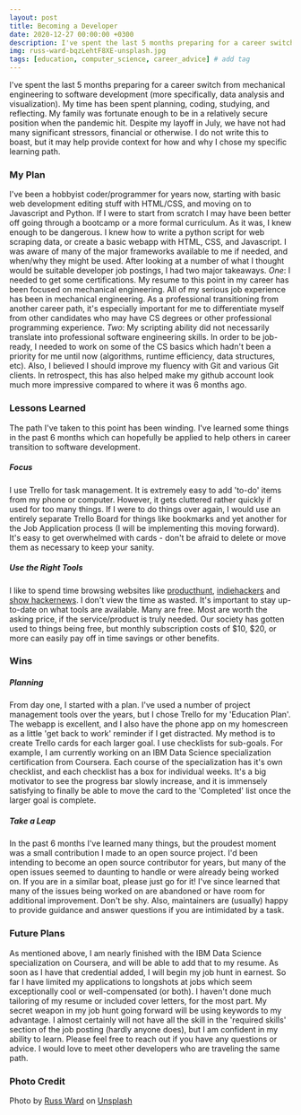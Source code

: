 ```yaml
---
layout: post
title: Becoming a Developer
date: 2020-12-27 00:00:00 +0300
description: I've spent the last 5 months preparing for a career switch. Here are all the things I've learned, and have planned.
img: russ-ward-bqzLehtF8XE-unsplash.jpg
tags: [education, computer_science, career_advice] # add tag
---
```


I've spent the last 5 months preparing for a career switch from mechanical engineering to software development (more specifically, data analysis and visualization). My time has been spent planning, coding, studying, and reflecting. 
My family was fortunate enough to be in a relatively secure position when the pandemic hit. Despite my layoff in July, we have not had many significant stressors, financial or otherwise. I do not write this to boast, but it may help provide context for how and why I chose my specific learning path.

### My Plan
I've been a hobbyist coder/programmer for years now, starting with basic web development editing stuff with HTML/CSS, and moving on to Javascript and Python. If I were to start from scratch I may have been better off going through a bootcamp or a more formal curriculum. As it was, I knew enough to be dangerous. I knew how to write a python script for web scraping data, or create a basic webapp with HTML, CSS, and Javascript. I was aware of many of the major frameworks available to me if needed, and when/why they might be used. After looking at a number of what I thought would be suitable developer job postings, I had two major takeaways. 
_One_: I needed to get some certifications. My resume to this point in my career has been focused on mechanical engineering. All of my serious job experience has been in mechanical engineering. As a professional transitioning from another career path, it's especially important for me to differentiate myself from other candidates who may have CS degrees or other professional programming experience.
_Two_: My scripting ability did not necessarily translate into professional software engineering skills. In order to be job-ready, I needed to work on some of the CS basics which hadn't been a priority for me until now (algorithms, runtime efficiency, data structures, etc). Also, I believed I should improve my fluency with Git and various Git clients. In retrospect, this has also helped make my github account look much more impressive compared to where it was 6 months ago. 

### Lessons Learned
The path I've taken to this point has been winding. I've learned some things in the past 6 months which can hopefully be applied to help others in career transition to software development.
##### Focus
I use Trello for task management. It is extremely easy to add 'to-do' items from my phone or computer. However, it gets cluttered rather quickly if used for too many things. If I were to do things over again, I would use an entirely separate Trello Board for things like bookmarks and yet another for the Job Application process (I will be implementing this moving forward). It's easy to get overwhelmed with cards - don't be afraid to delete or move them as necessary to keep your sanity.
##### Use the Right Tools
I like to spend time browsing websites like [producthunt](https://www.producthunt.com/), [indiehackers](https://www.indiehackers.com/) and [show hackernews](https://news.ycombinator.com/show). I don't view the time as wasted. It's important to stay up-to-date on what tools are available. Many are free. Most are worth the asking price, if the service/product is truly needed. Our society has gotten used to things being free, but monthly subscription costs of $10, $20, or more can easily pay off in time savings or other benefits. 

### Wins

##### Planning
From day one, I started with a plan. I've used a number of project management tools over the years, but I chose Trello for my 'Education Plan'. The webapp is excellent, and I also have the phone app on my homescreen as a little 'get back to work' reminder if I get distracted. 
My method is to create Trello cards for each larger goal. I use checklists for sub-goals. For example, I am currently working on an IBM Data Science specialization certification from Coursera. Each course of the specialization has it's own checklist, and each checklist has a box for individual weeks. It's a big motivator to see the progress bar slowly increase, and it is immensely satisfying to finally be able to move the card to the 'Completed' list once the larger goal is complete. 
##### Take a Leap
In the past 6 months I've learned many things, but the proudest moment was a small contribution I made to an open source project. I'd been intending to become an open source contributor for years, but many of the open issues seemed to daunting to handle or were already being worked on. If you are in a similar boat, please just go for it! I've since learned that many of the issues being worked on are abandoned or have room for additional improvement. Don't be shy. Also, maintainers are (usually) happy to provide guidance and answer questions if you are intimidated by a task. 

### Future Plans
As mentioned above, I am nearly finished with the IBM Data Science specialization on Coursera, and will be able to add that to my resume. As soon as I have that credential added, I will begin my job hunt in earnest. So far I have limited my applications to longshots at jobs which seem exceptionally cool or well-compensated (or both). I haven't done much tailoring of my resume or included cover letters, for the most part. My secret weapon in my job hunt going forward will be using keywords to my advantage. I almost certainly will not have all the skill in the 'required skills' section of the job posting (hardly anyone does), but I am confident in my ability to learn. 
Please feel free to reach out if you have any questions or advice. I would love to meet other developers who are traveling the same path. 


### Photo Credit

Photo by [Russ Ward](https://unsplash.com/@rssemfam?utm_source=unsplash&amp;utm_medium=referral&amp;utm_content=creditCopyText) on [Unsplash](https://unsplash.com/s/photos/blank?utm_source=unsplash&amp;utm_medium=referral&amp;utm_content=creditCopyText)
